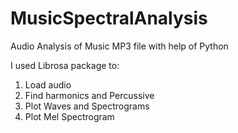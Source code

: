 # MusicSpectralAnalysis
Audio Analysis of Music MP3 file with help of Python

I used Librosa package to:
1. Load audio
2. Find harmonics and Percussive
3. Plot Waves and Spectrograms
4. Plot Mel Spectrogram
